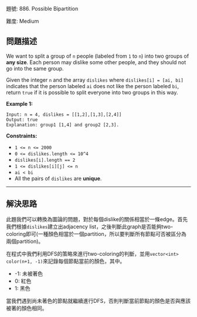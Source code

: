 題號: 886. Possible Bipartition

難度: Medium

## 問題描述

We want to split a group of `n` people (labeled from `1` to `n`) into two groups of **any size**. Each person may dislike some other people, and they should not go into the same group.

Given the integer `n` and the array `dislikes` where `dislikes[i] = [ai, bi]` indicates that the person labeled `ai` does not like the person labeled `bi`, return `true` if it is possible to split everyone into two groups in this way.

**Example 1:**

```
Input: n = 4, dislikes = [[1,2],[1,3],[2,4]]
Output: true
Explanation: group1 [1,4] and group2 [2,3].
```

**Constraints:**

- `1 <= n <= 2000`
- `0 <= dislikes.length <= 10^4`
- `dislikes[i].length == 2`
- `1 <= dislikes[i][j] <= n`
- `ai < bi`
- All the pairs of `dislikes` are **unique**.

---
## 解決思路

此題我們可以轉換為圖論的問題，對於每個dislike的關係相當於一條edge。首先我們根據`dislikes`建立出adjacency list，之後判斷此graph是否能夠two-coloring即可(一種顏色相當於一個partition，所以要判斷所有節點可否被區分為兩個partition)。

在程式中我們利用DFS的策略來進行two-coloring的判斷，並用`vector<int> color(n+1, -1)`來記錄每個節點當前的顏色，其中。

- -1: 未被著色
- 0: 紅色
- 1: 黑色

當我們遇到尚未著色的節點就繼續進行DFS，否則判斷當前節點的顏色是否與應該被著的顏色相同。